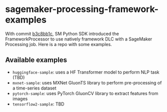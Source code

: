 # sagemaker-processing-framework-examples

With commit [b3c8bb1c](https://bit.ly/3kf3PC1), SM Python SDK introduced the FrameworkProcessor to use natively framework DLC with a SageMaker Processing job. Here is a repo with some examples.

## Available examples

- `huggingface-sample`: uses a HF Transformer model to perform NLP task (TBD)
- `mxnet-sample`: uses MXNet GluonTS library to perform pre-processing of a time-series dataset
- `pytorch-sample`: uses PyTorch GluonCV library to extract features from images
- `tensorflow2-sample`: TBD